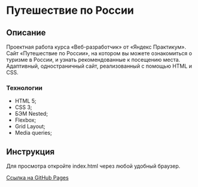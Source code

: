 # Путешествие по России

## Описание
Проектная работа курса «Веб-разработчик» от «Яндекс Практикум».
Сайт «Путешествие по России», на котором вы можете ознакомиться о туризме в России, и узнать рекомендованные к посещению места.
Адаптивный, одностраничный сайт, реализованный с помощью HTML и CSS.

### Технологии
* HTML 5;
* CSS 3;
* БЭМ Nested;
* Flexbox;
* Grid Layout;
* Media queries;

## Инструкция
Для просмотра откройте index.html через любой удобный браузер.

[Ссылка на GitHub Pages](https://uliya86.github.io/russian-travel/index.html)

